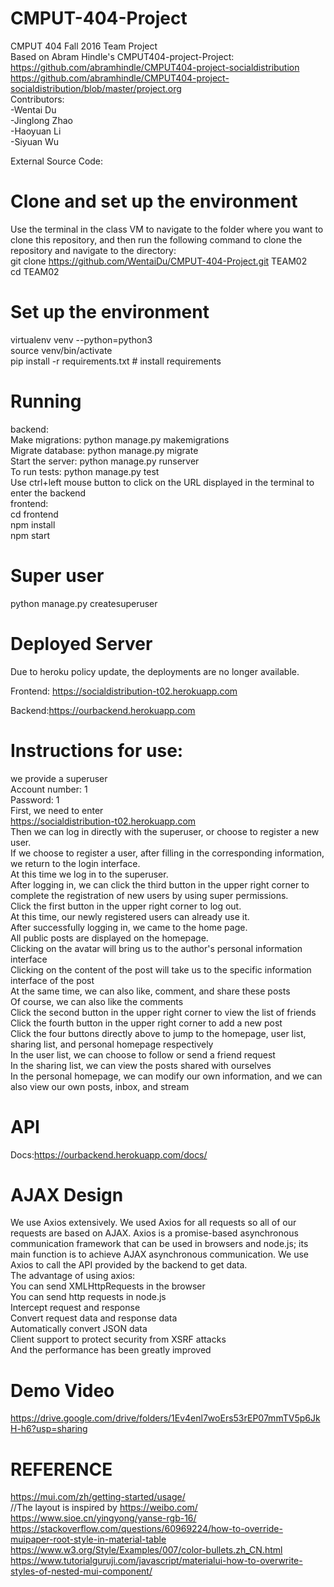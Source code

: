 # CMPUT-404-Project  
CMPUT 404 Fall 2016 Team Project  
Based on Abram Hindle's CMPUT404-project-Project: 
https://github.com/abramhindle/CMPUT404-project-socialdistribution  
 https://github.com/abramhindle/CMPUT404-project-socialdistribution/blob/master/project.org  
Contributors:  
-Wentai Du  
-Jinglong Zhao  
-Haoyuan Li  
-Siyuan Wu  
  
External Source Code:     

# Clone and set up the environment  
Use the terminal in the class VM to navigate to the folder where you want to clone this repository, and then run the following command to clone the repository and navigate to the directory:    
git clone https://github.com/WentaiDu/CMPUT-404-Project.git TEAM02  
cd TEAM02  
# Set up the environment    
virtualenv venv --python=python3  
source venv/bin/activate  
pip install -r requirements.txt # install requirements  

# Running
backend:  
Make migrations: python manage.py makemigrations  
Migrate database: python manage.py migrate  
Start the server: python manage.py runserver  
To run tests: python manage.py test  
Use ctrl+left mouse button to click on the URL displayed in the terminal to enter the backend  
frontend:  
cd frontend  
npm install  
npm start  
# Super user  
python manage.py createsuperuser  

# Deployed Server

Due to heroku policy update, the deployments are no longer available.

Frontend: https://socialdistribution-t02.herokuapp.com

Backend:https://ourbackend.herokuapp.com


# Instructions for use:  
we provide a superuser  
Account number: 1  
Password: 1  
First, we need to enter  
https://socialdistribution-t02.herokuapp.com  
Then we can log in directly with the superuser, or choose to register a new user.  
If we choose to register a user, after filling in the corresponding information, we return to the login interface.  
At this time we log in to the superuser.  
After logging in, we can click the third button in the upper right corner to complete the registration of new users by using super permissions.  
Click the first button in the upper right corner to log out.  
At this time, our newly registered users can already use it.  
After successfully logging in, we came to the home page.  
All public posts are displayed on the homepage.  
Clicking on the avatar will bring us to the author's personal information interface  
Clicking on the content of the post will take us to the specific information interface of the post  
At the same time, we can also like, comment, and share these posts  
Of course, we can also like the comments  
Click the second button in the upper right corner to view the list of friends  
Click the fourth button in the upper right corner to add a new post  
Click the four buttons directly above to jump to the homepage, user list, sharing list, and personal homepage respectively  
In the user list, we can choose to follow or send a friend request  
In the sharing list, we can view the posts shared with ourselves  
In the personal homepage, we can modify our own information, and we can also view our own posts, inbox, and stream  

# API

Docs:https://ourbackend.herokuapp.com/docs/

# AJAX Design  
We use Axios extensively. We used Axios for all requests so all of our requests are based on AJAX. Axios is a promise-based asynchronous communication framework that can be used in browsers and node.js; its main function is to achieve AJAX asynchronous communication. We use Axios to call the API provided by the backend to get data.   
The advantage of using axios:  
You can send XMLHttpRequests in the browser  
You can send http requests in node.js  
Intercept request and response  
Convert request data and response data  
Automatically convert JSON data  
Client support to protect security from XSRF attacks  
And the performance has been greatly improved  

# Demo Video
https://drive.google.com/drive/folders/1Ev4enl7woErs53rEP07mmTV5p6JkH-h6?usp=sharing

# REFERENCE
https://mui.com/zh/getting-started/usage/  
//The layout is inspired by https://weibo.com/  
https://www.sioe.cn/yingyong/yanse-rgb-16/  
https://stackoverflow.com/questions/60969224/how-to-override-muipaper-root-style-in-material-table  
https://www.w3.org/Style/Examples/007/color-bullets.zh_CN.html  
https://www.tutorialguruji.com/javascript/materialui-how-to-overwrite-styles-of-nested-mui-component/  
